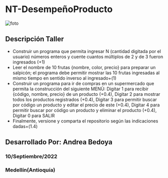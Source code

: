 # NT-DesempeñoProducto
![foto](https://user-images.githubusercontent.com/101011688/194065232-f2420573-0740-4427-baf4-685cf3b77c5b.png)

## Descripción Taller
- Construir un programa que permita ingresar N (cantidad digitada por
el usuario) números enteros y cuente cuantos múltiplos de 2 y de 3
fueron ingresados (+1)
- Leer el nombre de 10 frutas {nombre, color, precio} para preparar un
salpicón; el programa debe permitir mostrar las 10 frutas ingresadas al
mismo tiempo en sentido inverso al ingresado+(1)
- Construir un programa para ir de compras en un supermercado
que permita la construcción del siguiente MENÙ:
Digitar 1 para recibir {código, nombre, precio} de un producto (+0.4),
Digitar 2 para mostrar todos los productos registrados (+0.4),
Digitar 3 para permitir buscar por código un producto y editar el precio
de este (+0.4),
Digitar 4 para permitir buscar por código un producto y eliminar el
producto (+0.4),
Digitar 0 para SALIR
- Finalmente, versione y comparta el repositorio según las indicaciones
dadas+(1.4)

## Desarrollado Por: Andrea Bedoya
### 10/Septiembre/2022
### Medellín(Antioquía)
